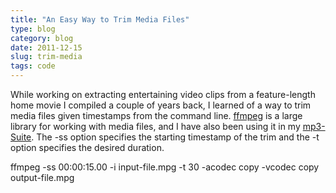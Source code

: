```yaml
---
title: "An Easy Way to Trim Media Files"
type: blog
category: blog
date: 2011-12-15
slug: trim-media
tags: code
---
```


While working on extracting entertaining video clips from a feature-length home
movie I compiled a couple of years back, I learned of a way to trim media files
given timestamps from the command line. [ffmpeg](http://ffmpeg.org) is a large
library for working with media files, and I have also been using it in my
[mp3-Suite](http://github.com/ngokevin/mp3-Suite). The -ss option specifies the
starting timestamp of the trim and the -t option specifies the desired
duration.

ffmpeg -ss 00:00:15.00 -i input-file.mpg -t 30 -acodec copy -vcodec copy
output-file.mpg
